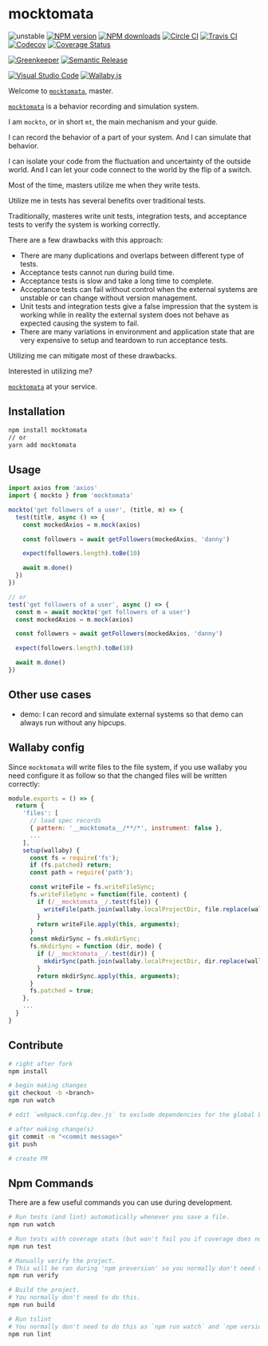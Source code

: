 # mocktomata

![unstable][unstable-image]
[![NPM version][npm-image]][npm-url]
[![NPM downloads][downloads-image]][downloads-url]
[![Circle CI][circleci-image]][circleci-url]
[![Travis CI][travis-image]][travis-url]
[![Codecov][codecov-image]][codecov-url]
[![Coverage Status][coveralls-image]][coveralls-url]

[![Greenkeeper][greenkeeper-image]][greenkeeper-url]
[![Semantic Release][semantic-release-image]][semantic-release-url]

[![Visual Studio Code][vscode-image]][vscode-url]
[![Wallaby.js][wallaby-image]][wallaby-url]

Welcome to [`mocktomata`](https://github.com/mocktomata/mocktomata), master.

[`mocktomata`](https://github.com/mocktomata/mocktomata) is a behavior recording and simulation system.

I am `mockto`, or in short `mt`, the main mechanism and your guide.

I can record the behavior of a part of your system.
And I can simulate that behavior.

I can isolate your code from the fluctuation and uncertainty of the outside world.
And I can let your code connect to the world by the flip of a switch.

Most of the time,
masters utilize me when they write tests.

Utilize me in tests has several benefits over traditional tests.

Traditionally, masteres write unit tests, integration tests, and acceptance tests to verify the system is working correctly.

There are a few drawbacks with this approach:

- There are many duplications and overlaps between different type of tests.
- Acceptance tests cannot run during build time.
- Acceptance tests is slow and take a long time to complete.
- Acceptance tests can fail without control when the external systems are unstable or can change without version management.
- Unit tests and integration tests give a false impression that the system is working while in reality the external system does not behave as expected causing the system to fail.
- There are many variations in environment and application state that are very expensive to setup and teardown to run acceptance tests.

Utilizing me can mitigate most of these drawbacks.

Interested in utilizing me?

[`mocktomata`](https://github.com/mocktomata/mocktomata) at your service.

## Installation

```sh
npm install mocktomata
// or
yarn add mocktomata
```

## Usage

```ts
import axios from 'axios'
import { mockto } from 'mocktomata'

mockto('get followers of a user', (title, m) => {
  test(title, async () => {
    const mockedAxios = m.mock(axios)

    const followers = await getFollowers(mockedAxios, 'danny')

    expect(followers.length).toBe(10)

    await m.done()
  })
})

// or
test('get followers of a user', async () => {
  const m = await mockto('get followers of a user')
  const mockedAxios = m.mock(axios)

  const followers = await getFollowers(mockedAxios, 'danny')

  expect(followers.length).toBe(10)

  await m.done()
})

```

## Other use cases

- demo: I can record and simulate external systems so that demo can always run without any hipcups.


## Wallaby config

Since `mocktomata` will write files to the file system, if you use wallaby you need configure it as follow so that the changed files will be written correctly:

```js
module.exports = () => {
  return {
    'files': [
      // load spec records
      { pattern: '__mocktomata__/**/*', instrument: false },
      ...
    ],
    setup(wallaby) {
      const fs = require('fs');
      if (fs.patched) return;
      const path = require('path');

      const writeFile = fs.writeFileSync;
      fs.writeFileSync = function(file, content) {
        if (/__mocktomata__/.test(file)) {
          writeFile(path.join(wallaby.localProjectDir, file.replace(wallaby.projectCacheDir, '')), content);
        }
        return writeFile.apply(this, arguments);
      }
      const mkdirSync = fs.mkdirSync;
      fs.mkdirSync = function (dir, mode) {
        if (/__mocktomata__/.test(dir)) {
          mkdirSync(path.join(wallaby.localProjectDir, dir.replace(wallaby.projectCacheDir, '')), mode);
        }
        return mkdirSync.apply(this, arguments);
      }
      fs.patched = true;
    },
    ...
  }
}
```

## Contribute

```sh
# right after fork
npm install

# begin making changes
git checkout -b <branch>
npm run watch

# edit `webpack.config.dev.js` to exclude dependencies for the global build.

# after making change(s)
git commit -m "<commit message>"
git push

# create PR
```

## Npm Commands

There are a few useful commands you can use during development.

```sh
# Run tests (and lint) automatically whenever you save a file.
npm run watch

# Run tests with coverage stats (but won't fail you if coverage does not meet criteria)
npm run test

# Manually verify the project.
# This will be ran during 'npm preversion' so you normally don't need to run this yourself.
npm run verify

# Build the project.
# You normally don't need to do this.
npm run build

# Run tslint
# You normally don't need to do this as `npm run watch` and `npm version` will automatically run lint for you.
npm run lint
```

[circleci-image]: https://circleci.com/gh/mocktomata/mocktomata/tree/master.svg?style=shield
[circleci-url]: https://circleci.com/gh/mocktomata/mocktomata/tree/master
[codecov-image]: https://codecov.io/gh/unional/satisfier/branch/master/graph/badge.svg
[codecov-url]: https://codecov.io/gh/unional/satisfier
[coveralls-image]: https://coveralls.io/repos/github/mocktomata/mocktomata/badge.svg
[coveralls-url]: https://coveralls.io/github/mocktomata/mocktomata
[downloads-image]: https://img.shields.io/npm/dm/mocktomata.svg?style=flat
[downloads-url]: https://npmjs.org/package/mocktomata
[greenkeeper-image]: https://badges.greenkeeper.io/mocktomata/mocktomata.svg
[greenkeeper-url]: https://greenkeeper.io/
[npm-image]: https://img.shields.io/npm/v/mocktomata.svg?style=flat
[npm-url]: https://npmjs.org/package/mocktomata
[semantic-release-image]: https://img.shields.io/badge/%20%20%F0%9F%93%A6%F0%9F%9A%80-semantic--release-e10079.svg
[semantic-release-url]: https://github.com/semantic-release/semantic-release
[travis-image]: https://img.shields.io/travis/mocktomata/mocktomata/master.svg?style=flat
[travis-url]: https://travis-ci.org/mocktomata/mocktomata?branch=master
[unstable-image]: https://img.shields.io/badge/stability-unstable-yellow.svg
[vscode-image]: https://img.shields.io/badge/vscode-ready-green.svg
[vscode-url]: https://code.visualstudio.com/
[wallaby-image]: https://img.shields.io/badge/wallaby.js-configured-green.svg
[wallaby-url]: https://wallabyjs.com
